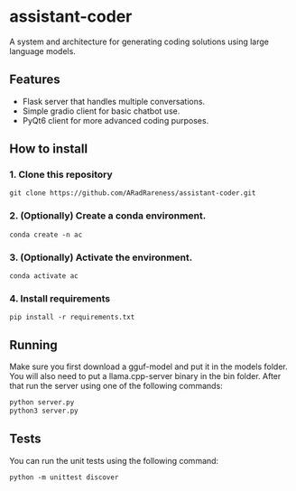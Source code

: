 # assistant-coder

A system and architecture for generating coding solutions using large language models.

## Features
* Flask server that handles multiple conversations.
* Simple gradio client for basic chatbot use.
* PyQt6 client for more advanced coding purposes.

## How to install

### 1. Clone this repository
```
git clone https://github.com/ARadRareness/assistant-coder.git
```

### 2. (Optionally) Create a conda environment.
```
conda create -n ac
```

### 3. (Optionally) Activate the environment.
```
conda activate ac
```

### 4. Install requirements
```
pip install -r requirements.txt
```


## Running

Make sure you first download a gguf-model and put it in the models folder. You will also need to put a llama.cpp-server binary in the bin folder. After that run the server using one of the following commands:

```bash
python server.py
python3 server.py
```

## Tests

You can run the unit tests using the following command:
```
python -m unittest discover
```